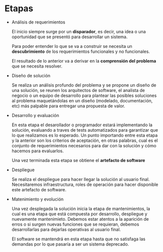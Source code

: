 # Etapas

- Análisis de requerimientos
  
    El inicio siempre surge por un **disparador**, es decir, una idea o una oportunidad que se presentó para desarrollar un sistema.

    Para poder entender lo que se va a construir se necesita un **descubrimiento** de los requerimientos funcionales y no funcionales.

    El resultado de lo anterior va a derivar en la **comprensión del problema** que se necesita resolver.

- Diseño de solución 

    Se realiza un análisis profundo del problema y se propone un diseño de una solución, se reunen los arquitectos de software, el analista de negocio o un equipo de desarrollo para plantear las posibles soluciones al problema maquetándolas en un diseño (modelado, documentación, etc) más palpable para entregar una propuesta de valor.

- Desarrollo y evaluación

    En esta etapa el desarollador o programador estará implementando la solución, evaluando a traves de tests automatizados para garantizar que lo que realizamos es lo esperado. Un punto importando entre esta etapa y la anterior son los criterios de aceptación, en otras palabras, cual es el conjunto de requerimientos necesarios para dar con la solución y cómo hacemos para evaluarlos.

    Una vez terminada esta etapa se obtiene el **artefacto de software**

- Despliegue

    Se realiza el despliegue para hacer llegar la solución al usuario final. Necesitaremos infraestructura, roles de operación para hacer disponible este artefacto de software.

- Matenimiento y evolución

    Una vez desplegada la solución inicia la etapa de mantenimientos, la cual es una etapa que está compuesta por desarrollo, despliegue y nuevamente mantenimieto. Debemos estar atentos a la aparición de erros o si surgen nuevas funciones que se requieran, debemos desarrollarlas para dejarlas operativas al usuario final.

    El software se mantendrá en esta etapa hasta que no satisfaga las demandas por lo que pasaría a ser un sistema deprecado.